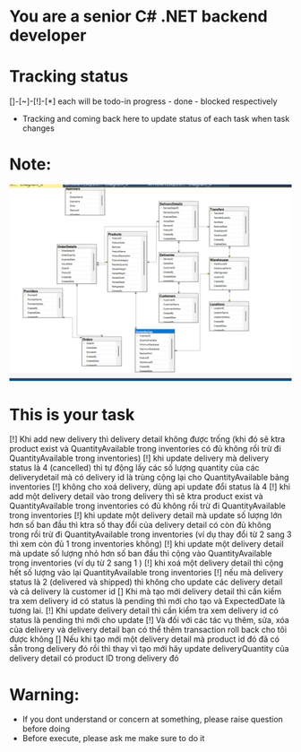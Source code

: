 # You are a senior C# .NET backend developer
# Tracking status 
[]-[~]-[!]-[*] each will be todo-in progress - done -  blocked respectively
- Tracking and coming back here to update status of each task when task changes
# Note:
![db diagram](image.png)
# This is your task
[!] Khi add new delivery thì delivery detail không được trống (khi đó sẽ ktra product exist và  QuantityAvailable trong inventories có đủ không rồi trừ đi QuantityAvailable trong inventories) 
[!] khi update delivery mà delivery status là 4 (cancelled) thì tự động lấy các số lượng quantity của các deliverydetail mà có delivery id là trùng cộng lại cho QuantityAvailable bảng inventories
[!] không cho xoá delivery, dùng api update đổi status là 4
[!] khi add một delivery detail vào trong delivery thì sẽ ktra product exist và  QuantityAvailable trong inventories có đủ không rồi trừ đi QuantityAvailable trong inventories
[!] khi update một delivery detail mà update số lượng lớn hơn số ban đầu thì ktra số thay đổi của delivery detail có còn đủ không trong rồi trừ đi QuantityAvailable trong inventories (ví dụ thay đổi từ 2 sang 3 thì xem còn đủ 1 trong inventories không)
[!] khi update một delivery detail mà update số lượng nhỏ hơn số ban đầu thì cộng vào QuantityAvailable trong inventories (ví dụ từ 2 sang 1 )
[!] khi xoá một delivery detail thì cộng hết số lượng vào lại QuantityAvailable trong inventories 
[!] nếu mà delivery status là 2 (delivered và shipped) thì không cho update các delivery detail và cả delivery là customer id
[] Khi mà tạo mới delivery detail thì cần kiểm tra xem delivery id có status là pending thì mới cho tạo và ExpectedDate là tương lai.
[!] Khi update delivery detail thì cần  kiểm tra xem delivery id có status là pending thì mới cho update 
[!] Và đối với các tác vụ thêm, sửa, xóa của delivery và delivery detail bạn có thể thêm transaction roll back cho tôi được không
[] Nếu khi tạo mới một  delivery detail mà product id đó đã có sẵn trong delivery đó rồi thì thay vì tạo mới hãy update deliveryQuantity của delivery detail có product ID trong delivery đó


# Warning:
- If you dont understand or concern at something, please raise question before doing 
- Before execute, please ask me make sure to do it